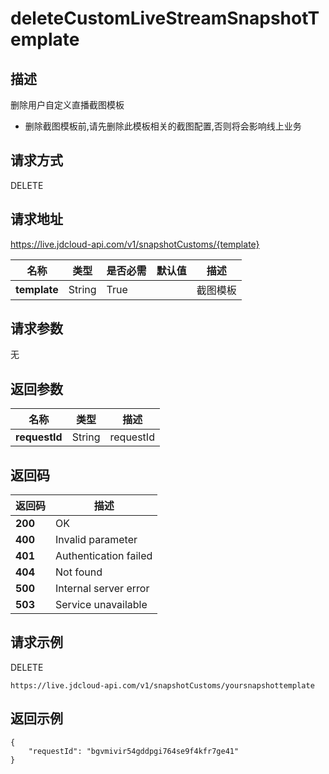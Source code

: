# deleteCustomLiveStreamSnapshotTemplate


## 描述
删除用户自定义直播截图模板
- 删除截图模板前,请先删除此模板相关的截图配置,否则将会影响线上业务


## 请求方式
DELETE

## 请求地址
https://live.jdcloud-api.com/v1/snapshotCustoms/{template}

|名称|类型|是否必需|默认值|描述|
|---|---|---|---|---|
|**template**|String|True| |截图模板|

## 请求参数
无


## 返回参数
|名称|类型|描述|
|---|---|---|
|**requestId**|String|requestId|


## 返回码
|返回码|描述|
|---|---|
|**200**|OK|
|**400**|Invalid parameter|
|**401**|Authentication failed|
|**404**|Not found|
|**500**|Internal server error|
|**503**|Service unavailable|

## 请求示例
DELETE
```
https://live.jdcloud-api.com/v1/snapshotCustoms/yoursnapshottemplate

```

## 返回示例
```
{
    "requestId": "bgvmivir54gddpgi764se9f4kfr7ge41"
}
```
